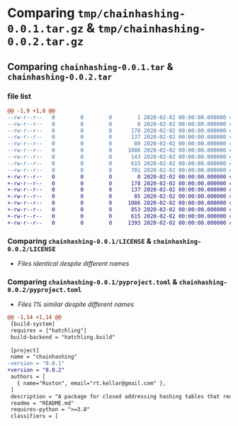 # Comparing `tmp/chainhashing-0.0.1.tar.gz` & `tmp/chainhashing-0.0.2.tar.gz`

## Comparing `chainhashing-0.0.1.tar` & `chainhashing-0.0.2.tar`

### file list

```diff
@@ -1,9 +1,8 @@
--rw-r--r--   0        0        0        1 2020-02-02 00:00:00.000000 chainhashing-0.0.1/.venv/.gitignore
--rw-r--r--   0        0        0        0 2020-02-02 00:00:00.000000 chainhashing-0.0.1/src/chainhashing/__init__.py
--rw-r--r--   0        0        0      178 2020-02-02 00:00:00.000000 chainhashing-0.0.1/src/chainhashing/example.py
--rw-r--r--   0        0        0      137 2020-02-02 00:00:00.000000 chainhashing-0.0.1/tests/test_func.py
--rw-r--r--   0        0        0       80 2020-02-02 00:00:00.000000 chainhashing-0.0.1/.gitignore
--rw-r--r--   0        0        0     1086 2020-02-02 00:00:00.000000 chainhashing-0.0.1/LICENSE
--rw-r--r--   0        0        0      143 2020-02-02 00:00:00.000000 chainhashing-0.0.1/README.md
--rw-r--r--   0        0        0      615 2020-02-02 00:00:00.000000 chainhashing-0.0.1/pyproject.toml
--rw-r--r--   0        0        0      701 2020-02-02 00:00:00.000000 chainhashing-0.0.1/PKG-INFO
+-rw-r--r--   0        0        0        0 2020-02-02 00:00:00.000000 chainhashing-0.0.2/src/chainhashing/__init__.py
+-rw-r--r--   0        0        0      178 2020-02-02 00:00:00.000000 chainhashing-0.0.2/src/chainhashing/example.py
+-rw-r--r--   0        0        0      137 2020-02-02 00:00:00.000000 chainhashing-0.0.2/tests/test_func.py
+-rw-r--r--   0        0        0       85 2020-02-02 00:00:00.000000 chainhashing-0.0.2/.gitignore
+-rw-r--r--   0        0        0     1086 2020-02-02 00:00:00.000000 chainhashing-0.0.2/LICENSE
+-rw-r--r--   0        0        0      853 2020-02-02 00:00:00.000000 chainhashing-0.0.2/README.md
+-rw-r--r--   0        0        0      615 2020-02-02 00:00:00.000000 chainhashing-0.0.2/pyproject.toml
+-rw-r--r--   0        0        0     1393 2020-02-02 00:00:00.000000 chainhashing-0.0.2/PKG-INFO
```

### Comparing `chainhashing-0.0.1/LICENSE` & `chainhashing-0.0.2/LICENSE`

 * *Files identical despite different names*

### Comparing `chainhashing-0.0.1/pyproject.toml` & `chainhashing-0.0.2/pyproject.toml`

 * *Files 1% similar despite different names*

```diff
@@ -1,14 +1,14 @@
 [build-system]
 requires = ["hatchling"]
 build-backend = "hatchling.build"
 
 [project]
 name = "chainhashing"
-version = "0.0.1"
+version = "0.0.2"
 authors = [
   { name="Ruxton", email="rt.kellar@gmail.com" },
 ]
 description = "A package for closed addressing hashing tables that require chaining with link lists."
 readme = "README.md"
 requires-python = ">=3.8"
 classifiers = [
```

